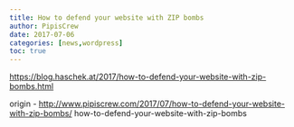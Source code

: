 ```yaml
---
title: How to defend your website with ZIP bombs
author: PipisCrew
date: 2017-07-06
categories: [news,wordpress]
toc: true
---
```


https://blog.haschek.at/2017/how-to-defend-your-website-with-zip-bombs.html

origin - http://www.pipiscrew.com/2017/07/how-to-defend-your-website-with-zip-bombs/ how-to-defend-your-website-with-zip-bombs